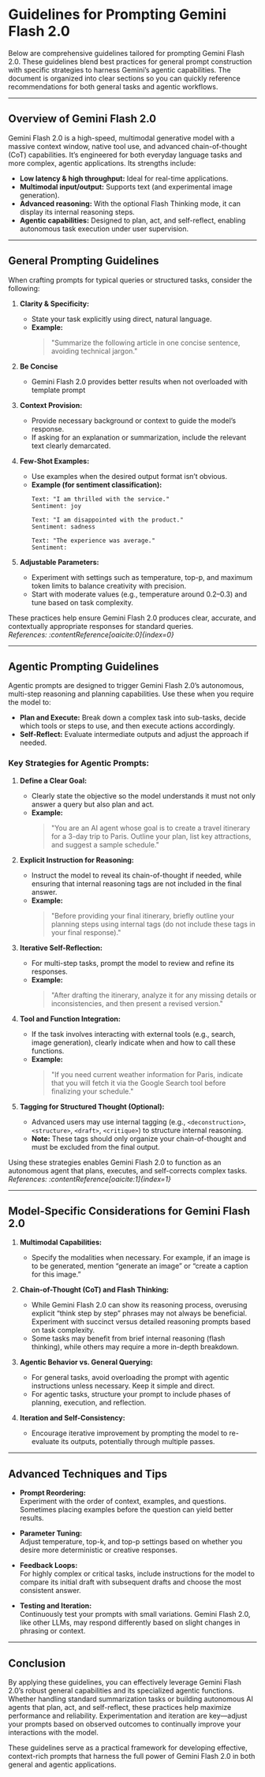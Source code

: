 # Guidelines for Prompting Gemini Flash 2.0

Below are comprehensive guidelines tailored for prompting Gemini Flash 2.0. These guidelines blend best practices for
general prompt construction with specific strategies to harness Gemini’s agentic capabilities. The document is organized
into clear sections so you can quickly reference recommendations for both general tasks and agentic workflows.

---

## Overview of Gemini Flash 2.0

Gemini Flash 2.0 is a high-speed, multimodal generative model with a massive context window, native tool use, and
advanced chain-of-thought (CoT) capabilities. It’s engineered for both everyday language tasks and more complex, agentic
applications. Its strengths include:

- **Low latency & high throughput:** Ideal for real-time applications.
- **Multimodal input/output:** Supports text (and experimental image generation).
- **Advanced reasoning:** With the optional Flash Thinking mode, it can display its internal reasoning steps.
- **Agentic capabilities:** Designed to plan, act, and self-reflect, enabling autonomous task execution under user
  supervision.

---

## General Prompting Guidelines

When crafting prompts for typical queries or structured tasks, consider the following:

1. **Clarity & Specificity:**
    - State your task explicitly using direct, natural language.
    - **Example:**
      > "Summarize the following article in one concise sentence, avoiding technical jargon."

2. **Be Concise**
   - Gemini Flash 2.0 provides better results when not overloaded with template prompt

3. **Context Provision:**
    - Provide necessary background or context to guide the model’s response.
    - If asking for an explanation or summarization, include the relevant text clearly demarcated.

4. **Few-Shot Examples:**
    - Use examples when the desired output format isn’t obvious.
    - **Example (for sentiment classification):**
      ```
      Text: "I am thrilled with the service."
      Sentiment: joy
 
      Text: "I am disappointed with the product."
      Sentiment: sadness
 
      Text: "The experience was average."
      Sentiment:
      ```

5. **Adjustable Parameters:**
    - Experiment with settings such as temperature, top-p, and maximum token limits to balance creativity with
      precision.
    - Start with moderate values (e.g., temperature around 0.2–0.3) and tune based on task complexity.

These practices help ensure Gemini Flash 2.0 produces clear, accurate, and contextually appropriate responses for
standard queries.  
*References: :contentReference[oaicite:0]{index=0}*

---

## Agentic Prompting Guidelines

Agentic prompts are designed to trigger Gemini Flash 2.0’s autonomous, multi-step reasoning and planning capabilities.
Use these when you require the model to:

- **Plan and Execute:** Break down a complex task into sub-tasks, decide which tools or steps to use, and then execute
  actions accordingly.
- **Self-Reflect:** Evaluate intermediate outputs and adjust the approach if needed.

### Key Strategies for Agentic Prompts:

1. **Define a Clear Goal:**
    - Clearly state the objective so the model understands it must not only answer a query but also plan and act.
    - **Example:**
      > "You are an AI agent whose goal is to create a travel itinerary for a 3-day trip to Paris. Outline your plan,
      list key attractions, and suggest a sample schedule."

2. **Explicit Instruction for Reasoning:**
    - Instruct the model to reveal its chain-of-thought if needed, while ensuring that internal reasoning tags are not
      included in the final answer.
    - **Example:**
      > "Before providing your final itinerary, briefly outline your planning steps using internal tags (do not include
      these tags in your final response)."

3. **Iterative Self-Reflection:**
    - For multi-step tasks, prompt the model to review and refine its responses.
    - **Example:**
      > "After drafting the itinerary, analyze it for any missing details or inconsistencies, and then present a revised
      version."

4. **Tool and Function Integration:**
    - If the task involves interacting with external tools (e.g., search, image generation), clearly indicate when and
      how to call these functions.
    - **Example:**
      > "If you need current weather information for Paris, indicate that you will fetch it via the Google Search tool
      before finalizing your schedule."

5. **Tagging for Structured Thought (Optional):**
    - Advanced users may use internal tagging (e.g., `<deconstruction>`, `<structure>`, `<draft>`, `<critique>`) to
      structure internal reasoning.
    - **Note:** These tags should only organize your chain-of-thought and must be excluded from the final output.

Using these strategies enables Gemini Flash 2.0 to function as an autonomous agent that plans, executes, and
self-corrects complex tasks.  
*References: :contentReference[oaicite:1]{index=1}*

---

## Model-Specific Considerations for Gemini Flash 2.0

1. **Multimodal Capabilities:**
    - Specify the modalities when necessary. For example, if an image is to be generated, mention “generate an image” or
      “create a caption for this image.”

2. **Chain-of-Thought (CoT) and Flash Thinking:**
    - While Gemini Flash 2.0 can show its reasoning process, overusing explicit “think step by step” phrases may not
      always be beneficial. Experiment with succinct versus detailed reasoning prompts based on task complexity.
    - Some tasks may benefit from brief internal reasoning (flash thinking), while others may require a more in-depth
      breakdown.

3. **Agentic Behavior vs. General Querying:**
    - For general tasks, avoid overloading the prompt with agentic instructions unless necessary. Keep it simple and
      direct.
    - For agentic tasks, structure your prompt to include phases of planning, execution, and reflection.

4. **Iteration and Self-Consistency:**
    - Encourage iterative improvement by prompting the model to re-evaluate its outputs, potentially through multiple
      passes.

---

## Advanced Techniques and Tips

- **Prompt Reordering:**  
  Experiment with the order of context, examples, and questions. Sometimes placing examples before the question can
  yield better results.

- **Parameter Tuning:**  
  Adjust temperature, top-k, and top-p settings based on whether you desire more deterministic or creative responses.

- **Feedback Loops:**  
  For highly complex or critical tasks, include instructions for the model to compare its initial draft with subsequent
  drafts and choose the most consistent answer.

- **Testing and Iteration:**  
  Continuously test your prompts with small variations. Gemini Flash 2.0, like other LLMs, may respond differently based
  on slight changes in phrasing or context.

---

## Conclusion

By applying these guidelines, you can effectively leverage Gemini Flash 2.0’s robust general capabilities and its
specialized agentic functions. Whether handling standard summarization tasks or building autonomous AI agents that plan,
act, and self-reflect, these practices help maximize performance and reliability. Experimentation and iteration are
key—adjust your prompts based on observed outcomes to continually improve your interactions with the model.

These guidelines serve as a practical framework for developing effective, context-rich prompts that harness the full
power of Gemini Flash 2.0 in both general and agentic applications.  
